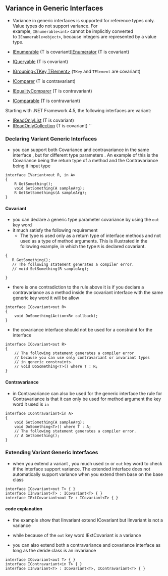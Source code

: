 ## Variance in Generic Interfaces  
- Variance in generic interfaces is supported for reference types only. Value types do not support variance. For example, `IEnumerable<int>` cannot be implicitly converted to `IEnumerable<object>`, because integers are represented by a value type.
- [IEnumerable<T>](https://learn.microsoft.com/en-us/dotnet/api/system.collections.generic.ienumerable-1) (T is covariant)[IEnumerator<T>](https://learn.microsoft.com/en-us/dotnet/api/system.collections.generic.ienumerator-1) (T is covariant)
    
- [IQueryable<T>](https://learn.microsoft.com/en-us/dotnet/api/system.linq.iqueryable-1) (T is covariant)
    
- [IGrouping<TKey,TElement>](https://learn.microsoft.com/en-us/dotnet/api/system.linq.igrouping-2) (`TKey` and `TElement` are covariant)
    
- [IComparer<T>](https://learn.microsoft.com/en-us/dotnet/api/system.collections.generic.icomparer-1) (T is contravariant)
    
-  [IEqualityComparer<T>](https://learn.microsoft.com/en-us/dotnet/api/system.collections.generic.iequalitycomparer-1) (T is contravariant)

- [IComparable<T>](https://learn.microsoft.com/en-us/dotnet/api/system.icomparable-1) (T is contravariant)


Starting with .NET Framework 4.5, the following interfaces are variant:

- [IReadOnlyList<T>](https://learn.microsoft.com/en-us/dotnet/api/system.collections.generic.ireadonlylist-1) (T is covariant)
- [IReadOnlyCollection<T>](https://learn.microsoft.com/en-us/dotnet/api/system.collections.generic.ireadonlycollection-1) (T is covariant)
``
### Declaring Variant Generic Interfaces
- you can support both Covariance and contravariance in the same interface , but for different type parameters . An example of this is the Covariance being the return type of a method and the Contravariance being it input type 
```
interface IVariant<out R, in A>
{
    R GetSomething();
    void SetSomething(A sampleArg);
    R GetSetSomethings(A sampleArg);
}
```
#### Covariant 
- you can declare a generic type parameter  covariance by using the `out` key word  
- it much satisfy the following requirement 
	- The type is used only as a return type of interface methods and not used as a type of method arguments. This is illustrated in the following example, in which the type `R` is declared covariant.
 ```interface ICovariant<out R>
{
    R GetSomething();
    // The following statement generates a compiler error.
    // void SetSomething(R sampleArg);

}
```
- there is one contradiction to the rule above it is if you declare a contravariance as a method inside the covariant interface with the same generic key word it will be allow 
```
interface ICovariant<out R>
{
    void DoSomething(Action<R> callback);
}
```
- the  covariance interface should not be used for a constraint for the interface 
```
interface ICovariant<out R>
{
    // The following statement generates a compiler error
    // because you can use only contravariant or invariant types
    // in generic constraints.
    // void DoSomething<T>() where T : R;
}
```
#### Contravariance 
 - in Contravariance can also be used for the generic interface the rule for Contravariance is that it can only be used for method argument the key word it used is `in`
```
interface IContravariant<in A>
{
    void SetSomething(A sampleArg);
    void DoSomething<T>() where T : A;
    // The following statement generates a compiler error.
    // A GetSomething();
}
```
### Extending Variant Generic Interfaces 
- when you extend a variant , you much used `in` or `out` key word to check if the interface support variance. The extended interface does not automatically support variance when you extend them base on the base class 
```
interface ICovariant<out T> { }
interface IInvariant<T> : ICovariant<T> { }
interface IExtCovariant<out T> : ICovariant<T> { }
```

#### code explanation 
- the example show that  IInvariant extend ICovariant but IInvariant is not a variance 
- while because of the `out` key word IExtCovariant is a variance 

- you can also extend both a contravariance and covariance interface as long as the deride class is an invariance 
```
interface ICovariant<out T> { }
interface IContravariant<in T> { }
interface IInvariant<T> : ICovariant<T>, IContravariant<T> { }
```
